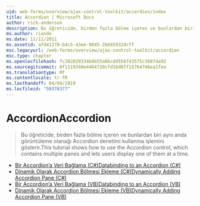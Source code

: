 ```yaml
---
uid: web-forms/overview/ajax-control-toolkit/accordion/index
title: Accordion | Microsoft Docs
author: rick-anderson
description: Bu öğreticide, birden fazla bölme içeren ve bunlardan biri aynı anda görüntüleme olanağı Accordion denetimi kullanma işlemini gösterir.
ms.author: riande
ms.date: 11/11/2011
ms.assetid: afd41278-b4c5-43ee-9845-2b665932dcff
msc.legacyurl: /web-forms/overview/ajax-control-toolkit/accordion
msc.type: chapter
ms.openlocfilehash: fc382829334b9b55a86cd4556f43575c36874a92
ms.sourcegitcommit: 0f1119340e4464720cfd16d0ff15764746ea1fea
ms.translationtype: MT
ms.contentlocale: tr-TR
ms.lasthandoff: 04/09/2019
ms.locfileid: "59378377"
---
```

# <a name="accordion"></a><span data-ttu-id="6dcd9-103">Accordion</span><span class="sxs-lookup"><span data-stu-id="6dcd9-103">Accordion</span></span>

> <span data-ttu-id="6dcd9-104">Bu öğreticide, birden fazla bölme içeren ve bunlardan biri aynı anda görüntüleme olanağı Accordion denetimi kullanma işlemini gösterir.</span><span class="sxs-lookup"><span data-stu-id="6dcd9-104">This tutorial shows how to use the Accordion control, which contains multiple panes and lets users display one of them at a time.</span></span>


- [<span data-ttu-id="6dcd9-105">Bir Accordion’a Veri Bağlama (C#)</span><span class="sxs-lookup"><span data-stu-id="6dcd9-105">Databinding to an Accordion (C#)</span></span>](databinding-to-an-accordion-cs.md)
- [<span data-ttu-id="6dcd9-106">Dinamik Olarak Accordion Bölmesi Ekleme (C#)</span><span class="sxs-lookup"><span data-stu-id="6dcd9-106">Dynamically Adding Accordion Pane (C#)</span></span>](dynamically-adding-an-accordion-pane-cs.md)
- [<span data-ttu-id="6dcd9-107">Bir Accordion’a Veri Bağlama (VB)</span><span class="sxs-lookup"><span data-stu-id="6dcd9-107">Databinding to an Accordion (VB)</span></span>](databinding-to-an-accordion-vb.md)
- [<span data-ttu-id="6dcd9-108">Dinamik Olarak Accordion Bölmesi Ekleme (VB)</span><span class="sxs-lookup"><span data-stu-id="6dcd9-108">Dynamically Adding Accordion Pane (VB)</span></span>](dynamically-adding-an-accordion-pane-vb.md)

